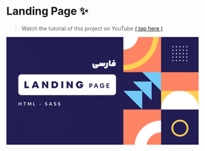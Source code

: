 # Landing Page ✨

> Watch the tutorial of this project on YouTube [( tap here )](https://www.youtube.com/watch?v=OTgMRn5VRRA)

![Landing Page](https://raw.githubusercontent.com/Mosallas-Group/LandingPage/main/images/landing-cover.png)
